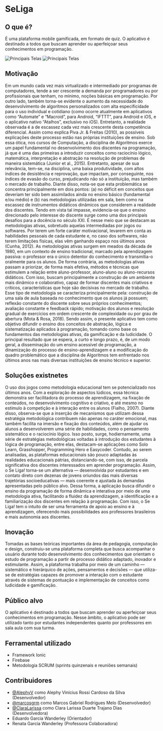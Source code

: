 # SeLiga

## O que é?
É uma plataforma mobile gamificada, em formato de quiz. O aplicativo é destinado a todos que buscam aprender ou aperfeiçoar seus conhecimentos em programação.

![Principais Telas](https://cdn.discordapp.com/attachments/796234434499575829/806186173302046740/1.png)
![Principais Telas](https://cdn.discordapp.com/attachments/796234434499575829/806186173302046740/1.png)

## Motivação
Em um mundo cada vez mais virtualizado e intermediado por programas de computadores, tende a ser crescente a demanda por programadores ou por profissionais que tenham, no mínimo, noções básicas em programação. Por outro lado, também torna-se evidente o aumento da necessidade do desenvolvimento de algoritmos personalizados com alta especificidade para o uso individual e cotidiano (como ocorre atualmente em aplicativos como “Automate” e “Macroid”, para Android, “IFTTT”, para Android e iOS, e o aplicativo nativo “Atalhos”, exclusivo no iOS). Entretanto, a realidade observada é a de escassez cada vez mais crescente desta competência diferencial. Assim como explica Piva Jr. & Freitas (2010), as possíveis explicações deste processo estão nas próprias instituições de ensino.
Sob essa ótica, nos cursos de Computação, a disciplina de Algoritmos exerce um papel fundamental no desenvolvimento dos discentes na programação, já que é uma das primeiras a introduzir conceitos como raciocínio lógico, matemática, interpretação e abstração na resolução de problemas de maneira sistemática (Junior et al., 2015). Entretanto, apesar de sua relevância, tem-se, na disciplina, uma baixa produtividade, com altos índices de desistência e reprovação, que impactam, por conseguinte, nos índices de evasão do curso, prejudicando não só a instituição, mas também o mercado de trabalho.
Diante disso, nota-se que esta problemática se concentra principalmente em dois pontos: (a) no déficit em conceitos que deveriam ter sido bem assimilados ainda no ensino básico (fundamental e/ou médio) e (b) nas metodologias utilizadas em sala, bem como na escassez de instrumentos didáticos dinâmicos que considerem a realidade dos discentes. Tendo em vista tal impasse, evidencia-se que o ensino direcionado pelo interesse do discente surge como uma dos principais desafios para a docência no século XXI. É nesse meio que se destacam as metodologias ativas, sobretudo aquelas intermediadas por jogos ou softwares. Por terem um forte caráter motivacional, levarem em conta as habilidades pessoais de cada estudante e, no caso dos softwares, não terem limitações físicas, elas vêm ganhando espaço nos últimos anos (Cunha, 2012).
As metodologias ativas surgem em meados da década de 1980, em um contexto de ensino tradicional, marcado pela aprendizagem passiva: o professor era o único detentor do conhecimento e transmitia-o oralmente para os alunos. De forma contrária, as metodologias ativas passam a priorizar, de forma mais efetiva, métodos e técnicas que estimulem a relação entre aluno-professor, aluno-aluno ou aluno-recursos didáticos. Com isso, buscam principalmente a construção de um ambiente mais dinâmico e colaborativo, capaz de formar discentes mais criativos e críticos, características que hoje são decisivas no mercado de trabalho. Esse tipo de metodologia se caracteriza principalmente pela: construção de uma sala de aula baseada no conhecimento que os alunos já possuem; reflexão constante do discente sobre seus próprios conhecimentos; avaliação constante e feedback rápido; motivação dos alunos e resolução gradual de exercícios em ordem crescente de complexidade ou por grau de abertura (Mota & Rosa, 2018).
Sendo assim, o presente aplicativo tem como objetivo difundir o ensino dos conceitos de abstração, lógica e sistematização aplicados à programação, tomando como base os fundamentos das metodologias ativas, da gamificação e da ludicidade. O principal resultado que se espera, a curto e longo prazo, é, de um modo geral, a disseminação do um ensino acessível de programação, a dinamização do processo de ensino-aprendizagem e a modificação do quadro problemático que a disciplina de Algoritmos tem enfrentado nos últimos anos nas mais diversas instituições de ensino técnico e superior.


## Soluções existnetes
O uso dos jogos como metodologia educacional tem se potencializado nos últimos anos. Com a exploração de aspectos lúdicos, essa técnica demonstra ser facilitadora do processo de aprendizagem, na fixação de conteúdos, no desenvolvimento cognitivo e criativo, e até mesmo no estímulo à competição e à interação entre os alunos (Fialho, 2007).  Diante disso, observa-se que a inserção de mecanismos que utilizam dessa estratégia metodológica contribuem não apenas no caráter emocional, mas também facilita na imersão e fixação dos conteúdos, além de ajudar os alunos a desenvolverem uma série de habilidades, como o pensamento sistemático e o raciocínio lógico.
Isso posto, surge, hodiernamente, uma série de estratégias metodológicas voltadas à introdução dos estudantes à lógica de programação, entre elas, destacam-se aplicações como Solo Learn, Grasshopper, Programming Hero e Easycoder.  Contudo, ao serem analisadas, as plataformas educacionais são pouco adaptadas às realidades educacionais pátrias, distanciando-se, com isso, de parcela significativa dos discentes interessados em aprender programação. Assim, o Se Liga! torna-se um alternativa — desenvolvida por estudantes e em contato direto com dezenas de jovens oriundos das mais diversas trajetórias socioeducativas — mais coerente e ajustada às demandas apresentadas pelo público alvo. 
Dessa forma, a aplicação busca difundir o ensino da programação de forma dinâmica e interativa por meio de uma metodologia ativa, facilitando a fluidez da aprendizagem, a identificação e a familiarização dos discentes em relação à programação. Com isso, o Se Liga! tem o intuito de ser uma ferramenta de apoio ao ensino e à aprendizagem, oferecendo mais possibilidades aos professores brasileiros e mais autonomia aos discentes.

## Inovação
Tomadas as bases teóricas importantes da área de pedagogia, computação e design, construiu-se uma plataforma completa que busca acompanhar o usuário durante todo desenvolvimento dos conhecimentos que orientam o estudo de programação a partir de processo didático adaptado, inovador e estimulante. Assim, a plataforma trabalha por meio de um caminho —  sistemático e hierárquico de ações, pensamentos e decisões —  que utiliza-se de estratégias capazes de promover a interação com o estudante através de sistemas de pontuação e implementação de conceitos como ludicidade e gamificação.  

## Público alvo
O aplicativo é destinado a todos que buscam aprender ou aperfeiçoar seus conhecimentos em programação. Nesse âmbito, o aplicativo pode ser utilizado tanto por estudantes independentes quanto por professores em sala aula com sua turma.

## Ferramental utilizado
* Framework Ionic
* Firebase
* Metodologia SCRUM (sprints quinzenais e reuniões semanais)

## Contribuidores
- [@AlephyV](https://github.com/AlephyV) como Alephy Vinícius Rossi Cardoso da Silva (Desenvolvedor)
- [@marcosgrm](https://github.com/marcosgrm) como Marcos Gabriel Rodrigues Melo (Desenvolvedor)
- [@ClaraLarissa](https://github.com/ClaraLarissa) como Clara Larissa Duarte Trajano Dias (Desenvolvedora)
- Eduardo Garcia Wanderley (Orientador)
- Renata Garcia Wanderley (Professora Colaboradora)
